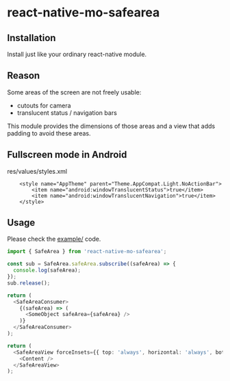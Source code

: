 # react-native-mo-safearea

## Installation
Install just like your ordinary react-native module.

## Reason

Some areas of the screen are not freely usable:
- cutouts for camera
- translucent status / navigation bars

This module provides the dimensions of those areas and a view that adds padding to avoid these areas.

## Fullscreen mode in Android

res/values/styles.xml
```
    <style name="AppTheme" parent="Theme.AppCompat.Light.NoActionBar">
        <item name="android:windowTranslucentStatus">true</item>
        <item name="android:windowTranslucentNavigation">true</item>
    </style>
```

## Usage

Please check the [example/](example/) code.

```ts
import { SafeArea } from 'react-native-mo-safearea';

const sub = SafeArea.safeArea.subscribe((safeArea) => {
  console.log(safeArea);
});
sub.release();

return (
  <SafeAreaConsumer>
    {(safeArea) => (
      <SomeObject safeArea={safeArea} />
    )}
  </SafeAreaConsumer>
);

return (
  <SafeAreaView forceInsets={{ top: 'always', horizontal: 'always', bottom: 'auto' }}>
    <Content />
  </SafeAreaView>
);

```
